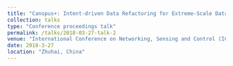 ```yaml
---
title: "Canopus+: Intent-driven Data Refactoring for Extreme-Scale Data Analytics"
collection: talks
type: "Conference proceedings talk"
permalink: /talks/2018-03-27-talk-2
venue: "International Conference on Networking, Sensing and Control (ICNSC'18)"
date: 2018-3-27
location: "Zhuhai, China"
---
```


